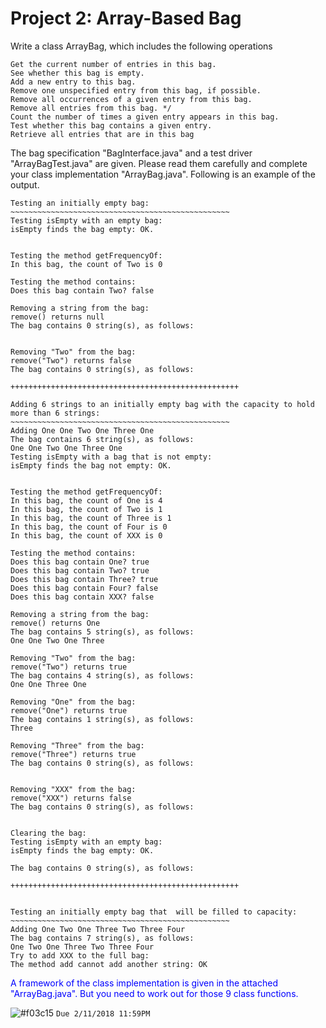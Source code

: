 # Project 2: Array-Based Bag

Write a class ArrayBag, which includes the following operations

    Get the current number of entries in this bag.
    See whether this bag is empty.
    Add a new entry to this bag.
    Remove one unspecified entry from this bag, if possible.
    Remove all occurrences of a given entry from this bag.
    Remove all entries from this bag. */
    Count the number of times a given entry appears in this bag.
    Test whether this bag contains a given entry.
    Retrieve all entries that are in this bag

The bag specification "BagInterface.java" and a test driver "ArrayBagTest.java" are given. Please read them carefully and complete your class implementation "ArrayBag.java". Following is an example of the output.

```
Testing an initially empty bag:
~~~~~~~~~~~~~~~~~~~~~~~~~~~~~~~~~~~~~~~~~~~~~~~~~
Testing isEmpty with an empty bag:
isEmpty finds the bag empty: OK.


Testing the method getFrequencyOf:
In this bag, the count of Two is 0

Testing the method contains:
Does this bag contain Two? false

Removing a string from the bag:
remove() returns null
The bag contains 0 string(s), as follows:


Removing "Two" from the bag:
remove("Two") returns false
The bag contains 0 string(s), as follows:

+++++++++++++++++++++++++++++++++++++++++++++++++++

Adding 6 strings to an initially empty bag with the capacity to hold more than 6 strings:
~~~~~~~~~~~~~~~~~~~~~~~~~~~~~~~~~~~~~~~~~~~~~~~~~
Adding One One Two One Three One
The bag contains 6 string(s), as follows:
One One Two One Three One
Testing isEmpty with a bag that is not empty:
isEmpty finds the bag not empty: OK.


Testing the method getFrequencyOf:
In this bag, the count of One is 4
In this bag, the count of Two is 1
In this bag, the count of Three is 1
In this bag, the count of Four is 0
In this bag, the count of XXX is 0

Testing the method contains:
Does this bag contain One? true
Does this bag contain Two? true
Does this bag contain Three? true
Does this bag contain Four? false
Does this bag contain XXX? false

Removing a string from the bag:
remove() returns One
The bag contains 5 string(s), as follows:
One One Two One Three

Removing "Two" from the bag:
remove("Two") returns true
The bag contains 4 string(s), as follows:
One One Three One

Removing "One" from the bag:
remove("One") returns true
The bag contains 1 string(s), as follows:
Three

Removing "Three" from the bag:
remove("Three") returns true
The bag contains 0 string(s), as follows:


Removing "XXX" from the bag:
remove("XXX") returns false
The bag contains 0 string(s), as follows:


Clearing the bag:
Testing isEmpty with an empty bag:
isEmpty finds the bag empty: OK.

The bag contains 0 string(s), as follows:

+++++++++++++++++++++++++++++++++++++++++++++++++++


Testing an initially empty bag that  will be filled to capacity:
~~~~~~~~~~~~~~~~~~~~~~~~~~~~~~~~~~~~~~~~~~~~~~~~~
Adding One Two One Three Two Three Four
The bag contains 7 string(s), as follows:
One Two One Three Two Three Four
Try to add XXX to the full bag:
The method add cannot add another string: OK
```

<span style="color:blue"> A framework of the class implementation is given in the attached "ArrayBag.java". But you need to work out for those 9 class functions. </span>

![#f03c15](https://placehold.it/15/f03c15/000000?text=+) `Due 2/11/2018 11:59PM`
